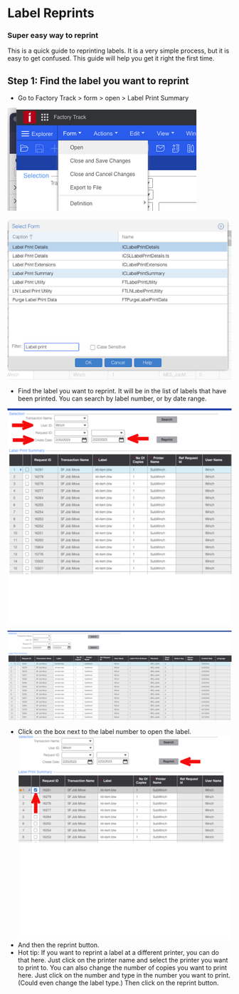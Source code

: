 # Label Reprints
### Super easy way to reprint

This is a quick guide to reprinting labels.  It is a very simple process, but it is easy to get confused.  This guide will help you get it right the first time.

## Step 1:  Find the label you want to reprint

 + Go to Factory Track > form > open > Label Print Summary

![Label Print Summary](/Screenshot%202023-02-22%20at%208.52.26%20AM.png)

![Label Print Summary 2](/Screenshot%202023-02-22%20at%208.53.09%20AM.png)
 + Find the label you want to reprint.  It will be in the list of labels that have been printed.  You can search by label number, or by date range.

![Label Print Summary 4](/ScreenshotArrows.svg)

![Label Print Summary 3](/Screenshot%202023-02-22%20at%208.45.38%20AM.png)

 + Click on the box next to the label number to open the label.
![Label Print Summary 5](/ScreenshotConfirm.svg)
 + And then the reprint button.
 + Hot tip: If you want to reprint a label at a different printer, you can do that here.  Just click on the printer name and select the printer you want to print to. You can also change the number of copies you want to print here.  Just click on the number and type in the number you want to print. (Could even change the label type.) Then click on the reprint button.